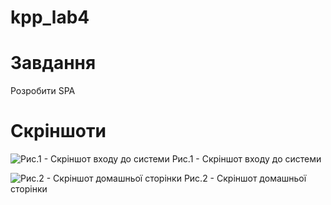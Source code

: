 # kpp_lab4

# Завдання
Розробити SPA

# Скріншоти
![Рис.1 - Скріншот входу до системи](https://github.com/goodflo-99/kpp_lab4/raw/master/Скріншоти/login.png)
Рис.1 - Скріншот входу до системи

![Рис.2 - Скріншот домашньої сторінки](https://github.com/goodflo-99/kpp_lab4/raw/master/Скріншоти/home.bmp)
Рис.2 - Скріншот домашньої сторінки
